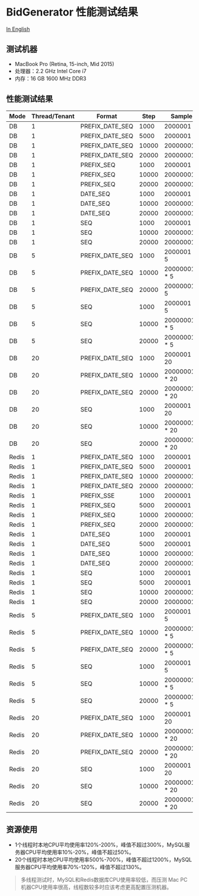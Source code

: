 BidGenerator 性能测试结果
========

[In English](BIDPerformance.md)

## 测试机器

- MacBook Pro (Retina, 15-inch, Mid 2015)
- 处理器：2.2 GHz Intel Core i7
- 内存：16 GB 1600 MHz DDR3

## 性能测试结果

| Mode  | Thread/Tenant | Format          | Step  | Sample        | IDs/Second  |
|-------|---------------|-----------------|-------|---------------|-------------|
| DB    | 1             | PREFIX_DATE_SEQ | 1000  | 2000001       | 58747.53    |
| DB    | 1             | PREFIX_DATE_SEQ | 5000  | 2000001       | 127089.08   |
| DB    | 1             | PREFIX_DATE_SEQ | 10000 | 20000001      | 190142.99   |
| DB    | 1             | PREFIX_DATE_SEQ | 20000 | 20000001      | 225068.09   |
| DB    | 1             | PREFIX_SEQ      | 1000  | 2000001       | 82192.94    |
| DB    | 1             | PREFIX_SEQ      | 10000 | 20000001      | 329218.12   |
| DB    | 1             | PREFIX_SEQ      | 20000 | 20000001      | 443085.67   |
| DB    | 1             | DATE_SEQ        | 1000  | 2000001       | 840912.66   |
| DB    | 1             | DATE_SEQ        | 10000 | 20000001      | 186762.29   |
| DB    | 1             | DATE_SEQ        | 20000 | 20000001      | 212332.26   |
| DB    | 1             | SEQ             | 1000  | 2000001       | 89337.60    |
| DB    | 1             | SEQ             | 10000 | 20000001      | 343406.61   |
| DB    | 1             | SEQ             | 20000 | 20000001      | 462791.58   |
| DB    | 5             | PREFIX_DATE_SEQ | 1000  | 2000001  * 5  | 338180.75   |
| DB    | 5             | PREFIX_DATE_SEQ | 10000 | 20000001 * 5  | 354446.70   |
| DB    | 5             | PREFIX_DATE_SEQ | 20000 | 20000001* 5   | 369467.41   |
| DB    | 5             | SEQ             | 1000  | 2000001  * 5  | 641067.05   |
| DB    | 5             | SEQ             | 10000 | 20000001 * 5  | 1098539.49  |
| DB    | 5             | SEQ             | 20000 | 20000001 * 5  | 1186662.51  |
| DB    | 20            | PREFIX_DATE_SEQ | 1000  | 2000001 * 20  | 338180.75   |
| DB    | 20            | PREFIX_DATE_SEQ | 10000 | 20000001 * 20 | 354446.70   |
| DB    | 20            | PREFIX_DATE_SEQ | 20000 | 20000001 * 20 | 369467.41   |
| DB    | 20            | SEQ             | 1000  | 2000001  * 20 | 794088.88   |
| DB    | 20            | SEQ             | 10000 | 20000001 * 20 | 945720.47   |
| DB    | 20            | SEQ             | 20000 | 20000001 * 20 | 1019492.802 |
| Redis | 1             | PREFIX_DATE_SEQ | 1000  | 2000001       | 205697.93   |
| Redis | 1             | PREFIX_DATE_SEQ | 5000  | 2000001       | 206996.58   |
| Redis | 1             | PREFIX_DATE_SEQ | 10000 | 20000001      | 234436.36   |
| Redis | 1             | PREFIX_DATE_SEQ | 20000 | 20000001      | 200801.20   |
| Redis | 1             | PREFIX_SSE      | 1000  | 2000001       | 354861.78   |
| Redis | 1             | PREFIX_SEQ      | 5000  | 2000001       | 433557.55   |
| Redis | 1             | PREFIX_SEQ      | 10000 | 20000001      | 4817900.45  |
| Redis | 1             | PREFIX_SEQ      | 20000 | 20000001      | 514986.12   |
| Redis | 1             | DATE_SEQ        | 1000  | 2000001       | 206526.33   |
| Redis | 1             | DATE_SEQ        | 5000  | 2000001       | 246548.44   |
| Redis | 1             | DATE_SEQ        | 10000 | 20000001      | 233091.08   |
| Redis | 1             | DATE_SEQ        | 20000 | 20000001      | 245428.89   |
| Redis | 1             | SEQ             | 1000  | 2000001       | 419023.88   |
| Redis | 1             | SEQ             | 5000  | 2000001       | 593648.26   |
| Redis | 1             | SEQ             | 10000 | 20000001      | 450734.72   |
| Redis | 1             | SEQ             | 20000 | 20000001      | 505050.53   |
| Redis | 5             | PREFIX_DATE_SEQ | 1000  | 2000001  * 5  | 358705.96   |
| Redis | 5             | PREFIX_DATE_SEQ | 10000 | 20000001 * 5  | 260727.66   |
| Redis | 5             | PREFIX_DATE_SEQ | 20000 | 20000001 * 5  | 364878.31   |
| Redis | 5             | SEQ             | 1000  | 2000001 * 5   | 850253.46   |
| Redis | 5             | SEQ             | 10000 | 20000001 * 5  | 1079284.32  |
| Redis | 5             | SEQ             | 20000 | 20000001 * 5  | 749647.74   |
| Redis | 20            | PREFIX_DATE_SEQ | 1000  | 2000001  * 20 | 367132.90   |
| Redis | 20            | PREFIX_DATE_SEQ | 10000 | 20000001 * 20 | 428610.54   |
| Redis | 20            | PREFIX_DATE_SEQ | 20000 | 20000001 * 20 | 419910.72   |
| Redis | 20            | SEQ             | 1000  | 2000001 * 20  | 890927.08   |
| Redis | 20            | SEQ             | 10000 | 20000001 * 20 | 916145.31   |
| Redis | 20            | SEQ             | 20000 | 20000001 * 20 | 1002692.32  |

## 资源使用

- 1个线程时本地CPU平均使用率120%-200%，峰值不超过300%，MySQL服务器CPU平均使用率10%-20%，峰值不超过50%。
- 20个线程时本地CPU平均使用率500%-700%，峰值不超过1200%，MySQL服务器CPU平均使用率70%-120%，峰值不超过130%。

> 多线程测试时，MySQL和Redis数据库CPU使用率较低，而压测 Mac PC 机器CPU使用率很高，线程数较多时应该考虑更高配置压测机器。
